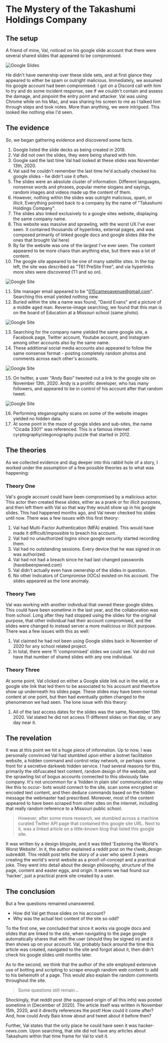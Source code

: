 # The Mystery of the Takashumi Holdings Company

## The setup
A friend of mine, Val, noticed on his google slide account that there were several shared slides that appeared to be compromised.

<img src="https://github.com/fordepowers/tales-from-the-pandemic/blob/master/images/slides.png" alt="Google Slides" />

He didn't have ownership over these slide sets, and at first glance they appeared to either be spam or outright malicious.
Immediately, we assumed his google account had been compromised. I got on a Discord call with him to try and do some incident response, see if we couldn't contain and assess the damage, and pinpoint the entry point and attacker.
Val was using Chrome while on his Mac, and was sharing his screen to me as I talked him through steps and took notes.
More than anything, we were intrigued. This looked like nothing else I'd seen.

## The evidence
So, we began gathering evidence and discovered some facts.
1. Google listed the slide decks as being created in 2019.
2. Val did not own the slides, they were being shared with him.
3. Google said the last time Val had looked at these slides was November 13th, 2020.
4. Val said he couldn't remember the last time he'd actually checked his google slides - he didn't use it often.
5. The slides were an absolute cluster of information. Different languages, nonsense words and phrases, popular meme slogans and sayings, random images and videos made up the content of them.
6. However, nothing within the slides was outright malicious, spam, or illicit. Everything pointed back to a company by the name of "Takashumi Holdings Company".
7. The slides also linked exclusively to a google sites website, displaying the same company name.
8. This website was massive and sprawling, with the worst UX I've ever seen. It contained thousands of hyperlinks, external pages, and was composed primarily of linked google docs and google slides (like the ones that brought Val here) 
9. By far the website was one of the largest I've ever seen. The content appeared to be more chaos than anything else, but there was a lot of content.
10. The google site appeared to be one of many satellite sites. In the top left, the site was described as "T61 PreSite Free", and via hyperlinks more sites were discovered (T1 and so on).

<img src="https://github.com/fordepowers/tales-from-the-pandemic/blob/master/images/google-site.png" alt="Google Site" />

11. Site manager email appeared to be "015cameoavenue@gmail.com". Searching this email yielded nothing new.
12. Buried within the site a name was found, "David Evans" and a picture of a middle aged man. Reverse-image searching, we found that this man is on the board of Education at a Missouri school (same photo).

<img src="https://github.com/fordepowers/tales-from-the-pandemic/blob/master/images/david.png" alt="Google Site" />

13. Searching for the company name yielded the same google site, a Facebook page, Twitter account, Youtube account, and Instagram among other accounts also by the same name.
14. These additional social media accounts also appeared to follow the same nonsense format - posting completely random photos and comments across each other's accounts.

<img src="https://github.com/fordepowers/tales-from-the-pandemic/blob/master/images/youtube.png" alt="Google Site" />

15. On twitter, a user "Andy Baio" tweeted out a link to the google site on November 13th, 2020. Andy is a prolific developer, who has many followers, and appeared to be in control of his account after that random tweet.

<img src="https://github.com/fordepowers/tales-from-the-pandemic/blob/master/images/tweet.png" alt="Google Site" />

16. Performing steganography scans on some of the website images yielded no hidden data.
17. At some point in the maze of google slides and sub-sites, the name "Cicada 3301" was referenced. This is a famous internet cyrptography/stegonography puzzle that started in 2012.

## The theories
As we collected evidence and dug deeper into this rabbit hole of a story, I worked under the assumption of a few possible theories as to what was happening:

### Theory One
Val's google account could have been compromised by a malicious actor. This actor then created these slides, either as a prank or for illicit purposes, and then left them with Val so that way they would show up in his google slides. This had happened months ago, and Val never checked his slides until now.
There was a few issues with this first theory:
1. Val had Multi-Factor Authentication (MFA) enabled. This would have made it difficult/impossible to breach his account.
2. Val had no unauthorized logins since google security started recording them.
3. Val had no outstanding sessions. Every device that he was signed in on was authorized.
4. Val had not had a breach since he had last changed passwords (haveibeenpwned.com)
5. Val didn't actually even have ownership of the slides in question.
6. No other Indicators of Compromise (IOCs) existed on his account. The slides appeared as the lone anomaly.

### Theory Two
Val was working with another individual that owned these google slides. This could have been sometime in the last year, and the collaboration was from school. Long after they had stopped using the slides for the original purpose, that other individual had their account compromised, and the slides were changed to instead server a more malicious or illicit purpose.
There was a few issues with this as well:
1. Val claimed he had not been using Google slides back in November of 2020 for any school related project.
2. In total, there were 11 'compromised' slides we could see. Val did not have that number of shared slides with any one individual.

### Theory Three
At some point, Val clicked on either a Google slide link out in the wild, or a google site link that led them to be associated to his account and therefore show up underneath his slides page. These slides may have been normal content at one point, but then had eventually gotten changed to the phenomenon we had seen.
The lone issue with this theory:
1. All of the last access dates for the slides was the same, November 13th 2020. Val stated he did not access 11 different slides on that day, or any day near it.

## The revelation
It was at this point we hit a huge piece of information. Up to now, I was personally convinced Val had stumbled upon either a botnet facilitation website, a hidden command and control relay network, or perhaps some front for a secretive darkweb hidden service. I had several reasons for this, primarily the obfuscated text content, random design of the website, and the sprawling list of bogus accounts connected to this obviously fake company. It's not uncommon for a 'hidden in plain site' communication relay like this to occur- bots would connect to the site, scan some encrypted or encoded text content, and then deduce commands based on the hidden message the webmaster had prescribed. Moreover, most of the content appeared to have been scraped from other sites on the internet, including that really random reference to a Missouri public school.
> However, after some more research, we stumbled across a machine curated Twitter API page that contained this google site URL. Next to it, was a linked article on a little-known blog that listed this google site.

It was written by a design blogsite, and it was titled 'Exploring the World's Worst Website'. In it, the author explained a reddit post on the r/web_design subreddit.
This reddit post tells the story of a user who spent 3 years creating the world's worst website as a proof-of-concept and a practical joke. They went into detail about the design philosophy, structure of the page, content and easter eggs, and origin. It seems we had found our 'hacker', just a practical prank site created by a user.

## The conclusion
But a few questions remained unanswered.
- How did Val get those slides on his account?
- Why was the actual text content of the site so odd?

To the first one, we concluded that since it works via google docs and slides that are linked to the site, when navigating to the page google automatically shares that with the user (should they be signed in) and it then shows up on your account. Val, probably back around the time this article was created, navigated to the site and forgot about it, then didn't check his google slides until months later.

As to the second, we think that the author of the site employed extensive use of botting and scripting to scrape enough random web content to add to his behemoth of a page. This would also explain the random comments throughout the site.
> Some questions still remain...

Shockingly, that reddit post (the supposed origin of all this info) was posted sometime in [December of 2020]. The article itself was written in November 15th, 2020, and it directly references the post! How could it come after? And, how could Andy Baio know about and tweet about it before then?

Further, Val states that the only place he could have seen it was hacker-news.com. Upon searching, that site did not have any articles about Takashumi within that time frame for Val to visit it.